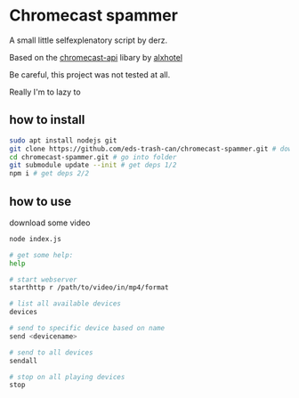# Chromecast spammer

A small little selfexplenatory script by derz.

Based on the [chromecast-api](https://github.com/alxhotel/chromecast-api) libary by [alxhotel](https://github.com/alxhotel)

Be careful, this project was not tested at all. 

Really I'm to lazy to

## how to install

```bash
sudo apt install nodejs git
git clone https://github.com/eds-trash-can/chromecast-spammer.git # download repo
cd chromecast-spammer.git # go into folder
git submodule update --init # get deps 1/2
npm i # get deps 2/2
```

## how to use

download some video

```bash
node index.js

# get some help:
help

# start webserver
starthttp r /path/to/video/in/mp4/format

# list all available devices
devices

# send to specific device based on name
send <devicename>

# send to all devices
sendall

# stop on all playing devices
stop
```
